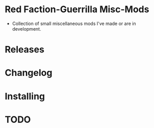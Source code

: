 # Red Faction-Guerrilla Misc-Mods
- Collection of small miscellaneous mods I've made or are in development.

# Releases

# Changelog

# Installing

# TODO

